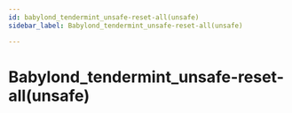 ```yaml
---
id: babylond_tendermint_unsafe-reset-all(unsafe)
sidebar_label: Babylond_tendermint_unsafe-reset-all(unsafe)

---
```


# Babylond_tendermint_unsafe-reset-all(unsafe)